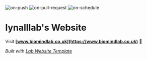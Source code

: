 
  ![on-push](../../actions/workflows/on-push.yaml/badge.svg)
  ![on-pull-request](../../actions/workflows/on-pull-request.yaml/badge.svg)
  ![on-schedule](../../actions/workflows/on-schedule.yaml/badge.svg)

  # lynalllab's Website

  Visit **[www.biomindlab.co.uk](https://www.biomindlab.co.uk)** 🚀

  _Built with [Lab Website Template](https://greene-lab.gitbook.io/lab-website-template-docs)_
